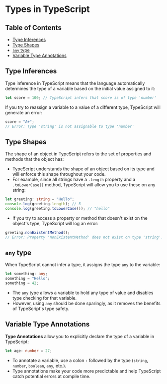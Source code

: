 # Types in TypeScript

## Table of Contents

- [Type Inferences](#type-inferences)
- [Type Shapes](#type-shapes)
- [`any` type](#any-type)
- [Variable Type Annotations](#variable-type-annotations)

## Type Inferences

Type inference in TypeScript means that the language automatically determines the type of a variable based on the initial value assigned to it:

```ts
let score = 100; // TypeScript infers that score is of type 'number'
```

If you try to reassign a variable to a value of a different type, TypeScript will generate an error:

```ts
score = "A+";
// Error: Type 'string' is not assignable to type 'number'
```

## Type Shapes

The shape of an object in TypeScript refers to the set of properties and methods that the object has:

- TypeScript understands the shape of an object based on its type and will enforce this shape throughout your code.
- For example, since all strings have a `.length` property and a `.toLowerCase()` method, TypeScript will allow you to use these on any string:

```ts
let greeting: string = "Hello";
console.log(greeting.length); // 5
console.log(greeting.toLowerCase()); // "hello"
```

- If you try to access a property or method that doesn't exist on the object's type, TypeScript will log an error:

```ts
greeting.nonExistentMethod();
// Error: Property 'nonExistentMethod' does not exist on type 'string'.
```

## `any` type

When TypeScript cannot infer a type, it assigns the type `any` to the variable:

```ts
let something: any;
something = "Hello";
something = 42;
```

- The `any` type allows a variable to hold any type of value and disables type checking for that variable.
- However, using `any` should be done sparingly, as it removes the benefits of TypeScript's type safety.

## Variable Type Annotations

**Type Annotations** allow you to explicitly declare the type of a variable in TypeScript:

```ts
let age: number = 27;
```

- To annotate a variable, use a colon `:` followed by the type (`string`, `number`, `boolean`, `any`, etc.).
- Type annotations make your code more predictable and help TypeScript catch potential errors at compile time.

